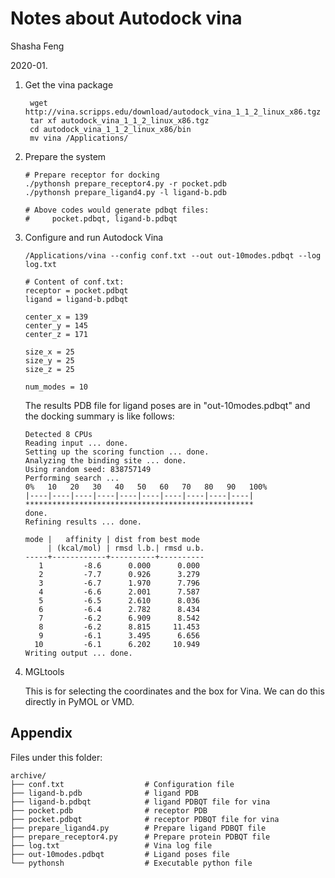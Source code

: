 # Notes about Autodock vina 

Shasha Feng

2020-01.



1. Get the vina package

   ```
    wget http://vina.scripps.edu/download/autodock_vina_1_1_2_linux_x86.tgz
    tar xf autodock_vina_1_1_2_linux_x86.tgz
    cd autodock_vina_1_1_2_linux_x86/bin
    mv vina /Applications/
   ```

2. Prepare the system

   ```
   # Prepare receptor for docking
   ./pythonsh prepare_receptor4.py -r pocket.pdb
   ./pythonsh prepare_ligand4.py -l ligand-b.pdb
   
   # Above codes would generate pdbqt files:
   #     pocket.pdbqt, ligand-b.pdbqt
   ```

3. Configure and run Autodock Vina

   ```
   /Applications/vina --config conf.txt --out out-10modes.pdbqt --log log.txt
   
   # Content of conf.txt: 
   receptor = pocket.pdbqt
   ligand = ligand-b.pdbqt
   
   center_x = 139
   center_y = 145
   center_z = 171
   
   size_x = 25
   size_y = 25
   size_z = 25
   
   num_modes = 10
   ```

   The results PDB file for ligand poses are in "out-10modes.pdbqt" and the docking summary is like follows:

   ```
   Detected 8 CPUs
   Reading input ... done.
   Setting up the scoring function ... done.
   Analyzing the binding site ... done.
   Using random seed: 838757149
   Performing search ...
   0%   10   20   30   40   50   60   70   80   90   100%
   |----|----|----|----|----|----|----|----|----|----|
   ***************************************************
   done.
   Refining results ... done.
   
   mode |   affinity | dist from best mode
        | (kcal/mol) | rmsd l.b.| rmsd u.b.
   -----+------------+----------+----------
      1         -8.6      0.000      0.000
      2         -7.7      0.926      3.279
      3         -6.7      1.970      7.796
      4         -6.6      2.001      7.587
      5         -6.5      2.610      8.036
      6         -6.4      2.782      8.434
      7         -6.2      6.909      8.542
      8         -6.2      8.815     11.453
      9         -6.1      3.495      6.656
     10         -6.1      6.202     10.949
   Writing output ... done.
   ```

4. MGLtools

   This is for selecting the coordinates and the box for Vina. We can do this directly in PyMOL or VMD. 



## Appendix

Files under this folder:

```
archive/
├── conf.txt                  # Configuration file
├── ligand-b.pdb              # ligand PDB
├── ligand-b.pdbqt            # ligand PDBQT file for vina
├── pocket.pdb                # receptor PDB
├── pocket.pdbqt              # receptor PDBQT file for vina
├── prepare_ligand4.py        # Prepare ligand PDBQT file
├── prepare_receptor4.py      # Prepare protein PDBQT file
├── log.txt                   # Vina log file
├── out-10modes.pdbqt         # Ligand poses file
└── pythonsh                  # Executable python file
```

